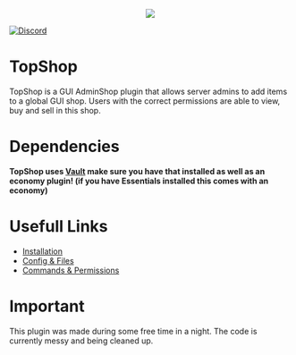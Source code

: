 <p align="center"> 
<img src="https://i.ibb.co/0KWhPY8/Top-Shop-Banner.png">
</p>

[![Discord](https://img.shields.io/discord/241667244927483904.svg?logo=discord&label=)](https://discord.gg/jPJ9Ugs)
# TopShop
TopShop is a GUI AdminShop plugin that allows server admins to add items to a global GUI shop. 
Users with the correct permissions are able to view, buy and sell in this shop.

# Dependencies
**TopShop uses [Vault](https://www.spigotmc.org/resources/vault.34315/) make sure you have that installed as well as an economy plugin! (if you have Essentials installed this comes with an economy)**

# Usefull Links
* [Installation](https://github.com/Sciirof/TopShop/wiki/Installation)
* [Config & Files](https://github.com/Sciirof/TopShop/wiki/Config-&-Files)
* [Commands & Permissions](https://github.com/Sciirof/TopShop/wiki/Commands-&-Permissions)

# Important
This plugin was made during some free time in a night. The code is currently messy and being cleaned up.

